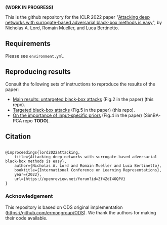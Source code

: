**(WORK IN PROGRESS)**

This is the github repository for the ICLR 2022 paper "[Attacking deep networks with surrogate-based adversarial black-box methods is easy](https://openreview.net/forum?id=Zf4ZdI4OQPV)", by Nicholas A. Lord, Romain Mueller, and Luca Bertinetto.

## Requirements

Please see `environment.yml`.

## Reproducing results
Consult the following sets of instructions to reproduce the results of the paper:
* [Main results: untargeted black-box attacks](fig2_untargeted.md) (Fig.2 in the paper) (this repo).
* [Targeted black-box attacks](fig5_targeted.md) (Fig.5 in the paper) (this repo).
* [On the importance of input-specific priors](fig4_input-specific_priors.md) (Fig.4 in the paper) (SimBA-PCA repo **TODO**).

## Citation
```

@inproceedings{lord2022attacking,
    title={Attacking deep networks with surrogate-based adversarial black-box methods is easy},
    author={Nicholas A. Lord and Romain Mueller and Luca Bertinetto},
    booktitle={International Conference on Learning Representations},
    year={2022},
    url={https://openreview.net/forum?id=Zf4ZdI4OQPV}
}

```

### Acknowledgement
This repository is based on ODS original implementation (https://github.com/ermongroup/ODS).
We thank the authors for making their code available.

